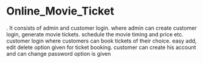 # Online_Movie_Ticket
. It consists of admin and customer login. where admin can create customer login, generate movie tickets. schedule the movie timing and price etc. customer login where customers can book tickets of their choice. easy add, edit delete option given for ticket booking. customer can create his account and can change password option is given
